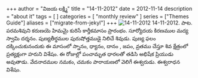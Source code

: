 +++
author = "విజయ లక్ష్మి"
title = "14-11-2012"
date = 2012-11-14
description = "about it"
tags = [
]
categories = [
    "monthly review"
]
series = ["Themes Guide"]
aliases = ["migrate-from-jekyl"]
+++
![14-11-2012](/images/14-11-2012..png "14-11-2012")
14-11-2012. పాట. పరమశివుని కరుణయె హిమమై కురిసే కార్తీకమాసం ప్రారంభం. సూర్యోదయ కిరణముల మద్య స్వామి దర్శనం. పుణ్యతీర్థముల పురుషోత్తముడై నిలిచే శివుడు. పుణ్య ఫలం దక్కించుకునందుకు ఈ మాసంలో స్నానం, ధ్యానం, దానం , జపం, వ్రతము చేస్తూ శివ క్షేత్రంలో ప్రత్యక్షంగా హరుని విశేషం. ఈ రోజుల్లో పంచామృత ధారలతో తడిసి అభిషేక ప్రియుడు అవుతాడు. వేదనాదముల నమకం, చమకం పారాయణలో వెలిగే ఈశ్వరుడు. ఈశ్వరాధన విశేషం.
